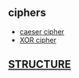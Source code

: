 
## ciphers
  * [caeser cipher](https://github.com/The-Cryptography/Java/blob/master/ciphers/caeser_cipher.java)
  * [XOR cipher](https://github.com/The-Cryptography/Java/blob/master/ciphers/XOR_cipher.java)

## [STRUCTURE](https://github.com/The-Cryptography/Java/blob/master//STRUCTURE.java)
